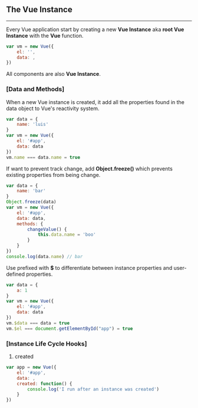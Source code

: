## The Vue Instance
---
Every Vue application start by creating a new **Vue Instance** aka **root Vue Instance** with the **Vue** function.
```javascript
var vm = new Vue({
    el: '',
    data: ,
})
```
All components are also **Vue Instance**.

### [Data and Methods] ###
When a new Vue instance is created, it add all the properties found in the data object to Vue's reactivity system.
```javascript
var data = {
    name: 'luis'
}
var vm = new Vue({
    el: '#app',
    data: data
})
vm.name === data.name = true
```
If want to prevent track change, add **Object.freeze()** which prevents existing properties from being change.
```javascript
var data = {
    name: 'bar'
}
Object.freeze(data)
var vm = new Vue({
    el: '#app',
    data: data,
    methods: {
        changeValue() {
            this.data.name = 'boo'
        }
    }
})
console.log(data.name) // bar
```
Use prefixed with **$** to differentiate between instance properties and user-defined properties.
```javascript
var data = {
    a: 1
}
var vm = new Vue({
    el: '#app',
    data: data
})
vm.$data === data = true
vm.$el === document.getElementById("app") = true
```

### [Instance Life Cycle Hooks] ###
1. created
```javascript
var app = new Vue({
    el: '#app',
    data: ,
    created: function() {
        console.log('I run after an instance was created')
    }
})
```

